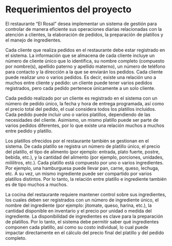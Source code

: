 # Requerimientos del proyecto 
El restaurante “El Rosal” desea implementar un sistema de gestión para controlar de manera eficiente sus operaciones diarias relacionadas con la atención a clientes, la elaboración de pedidos, la preparación de platillos y el manejo de ingredientes.

Cada cliente que realiza pedidos en el restaurante debe estar registrado en el sistema. La información que se almacena de cada cliente incluye un número de cliente único que lo identifica, su nombre completo (compuesto por nombre(s), apellido paterno y apellido materno), un número de teléfono para contacto y la dirección a la que se enviarán los pedidos. Cada cliente puede realizar uno o varios pedidos. Es decir, existe una relación uno a muchos entre cliente y pedido: un cliente puede tener varios pedidos registrados, pero cada pedido pertenece únicamente a un solo cliente.

Cada pedido realizado por un cliente es registrado en el sistema con un número de pedido único, la fecha y hora de entrega programada, así como el precio total del pedido, el cual considera todos los platillos incluidos. Cada pedido puede incluir uno o varios platillos, dependiendo de las necesidades del cliente. Asimismo, un mismo platillo puede ser parte de varios pedidos diferentes, por lo que existe una relación muchos a muchos entre pedido y platillo.

Los platillos ofrecidos por el restaurante también se gestionan en el sistema. De cada platillo se registra un número de platillo único, el precio del platillo, el tipo de alimento (por ejemplo: entrada, plato fuerte, postre, bebida, etc.), y la cantidad del alimento (por ejemplo, porciones, unidades, mililitros, etc.). Cada platillo está compuesto por uno o varios ingredientes. Por ejemplo, una hamburguesa puede llevar pan, carne, queso, lechuga, etc. A su vez, un mismo ingrediente puede ser compartido por varios platillos distintos. Por lo tanto, la relación entre platillo e ingrediente también es de tipo muchos a muchos.

La cocina del restaurante requiere mantener control sobre sus ingredientes, los cuales deben ser registrados con un número de ingrediente único, el nombre del ingrediente (por ejemplo: jitomate, queso, harina, etc.), la cantidad disponible en inventario y el precio por unidad o medida del ingrediente. La disponibilidad de ingredientes es clave para la preparación de platillos. Por lo tanto, el sistema debe permitir saber qué ingredientes componen cada platillo, así como su costo individual, lo cual puede impactar directamente en el cálculo del precio final del platillo y del pedido completo.